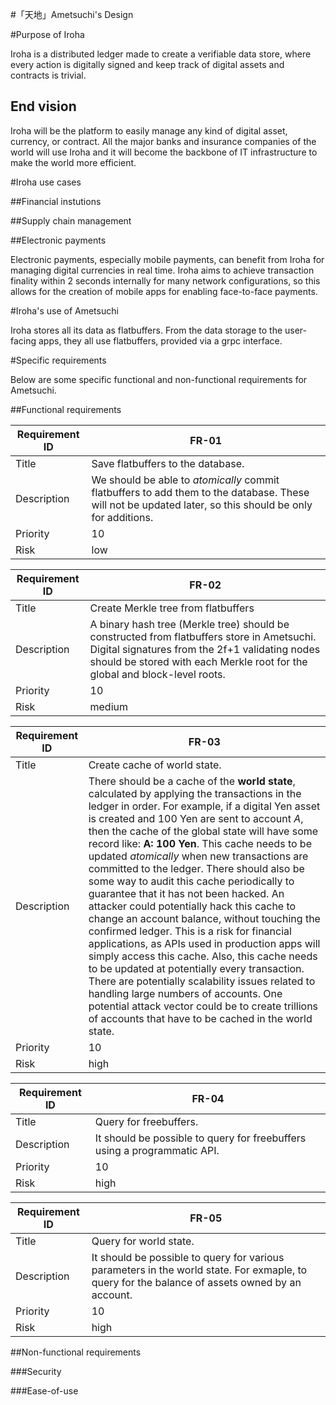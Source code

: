 #「天地」Ametsuchi's Design

#Purpose of Iroha

Iroha is a distributed ledger made to create a verifiable data store, where every action is digitally signed and keep track of digital assets and contracts is trivial. 

## End vision

Iroha will be the platform to easily manage any kind of digital asset, currency, or contract. All the major banks and insurance companies of the world will use Iroha and it will become the backbone of IT infrastructure to make the world more efficient.

#Iroha use cases

##Financial instutions

##Supply chain management

##Electronic payments

Electronic payments, especially mobile payments, can benefit from Iroha for managing digital currencies in real time. Iroha aims to achieve transaction finality within 2 seconds internally for many network configurations, so this allows for the creation of mobile apps for enabling face-to-face payments.


#Iroha's use of Ametsuchi

Iroha stores all its data as flatbuffers. From the data storage to the user-facing apps, they all use flatbuffers, provided via a grpc interface.

#Specific requirements

Below are some specific functional and non-functional requirements for Ametsuchi.

##Functional requirements

| Requirement ID | FR-01  |
|---|---|
|Title| Save flatbuffers to the database.|
| Description | We should be able to *atomically* commit flatbuffers to add them to the database. These will not be updated later, so this should be only for additions. |
|Priority | 10|
|Risk| low| 

| Requirement ID | FR-02  |
|---|---|
|Title| Create Merkle tree from flatbuffers |
| Description | A binary hash tree (Merkle tree) should be constructed from flatbuffers store in Ametsuchi. Digital signatures from the 2f+1 validating nodes should be stored with each Merkle root for the global and block-level roots. |
|Priority | 10|
|Risk| medium| 

| Requirement ID | FR-03  |
|---|---|
|Title| Create cache of world state. |
| Description | There should be a cache of the **world state**, calculated by applying the transactions in the ledger in order. For example, if a digital Yen asset is created and 100 Yen are sent to account *A*, then the cache of the global state will have some record like: **A: 100 Yen**. This cache needs to be updated *atomically* when new transactions are committed to the ledger. There should also be some way to audit this cache periodically to guarantee that it has not been hacked. An attacker could potentially hack this cache to change an account balance, without touching the confirmed ledger. This is a risk for financial applications, as APIs used in production apps will simply access this cache. Also, this cache needs to be updated at potentially every transaction. There are potentially scalability issues related to handling large numbers of accounts. One potential attack vector could be to create trillions of accounts that have to be cached in the world state. |
|Priority | 10|
|Risk| high | 

| Requirement ID | FR-04  |
|---|---|
|Title| Query for freebuffers. |
| Description | It should be possible to query for freebuffers using a programmatic API. |
|Priority | 10|
|Risk| high | 

| Requirement ID | FR-05  |
|---|---|
|Title| Query for world state. |
| Description | It should be possible to query for various parameters in the world state. For exmaple, to query for the balance of assets owned by an account. |
|Priority | 10|
|Risk| high | 

##Non-functional requirements


###Security

###Ease-of-use
